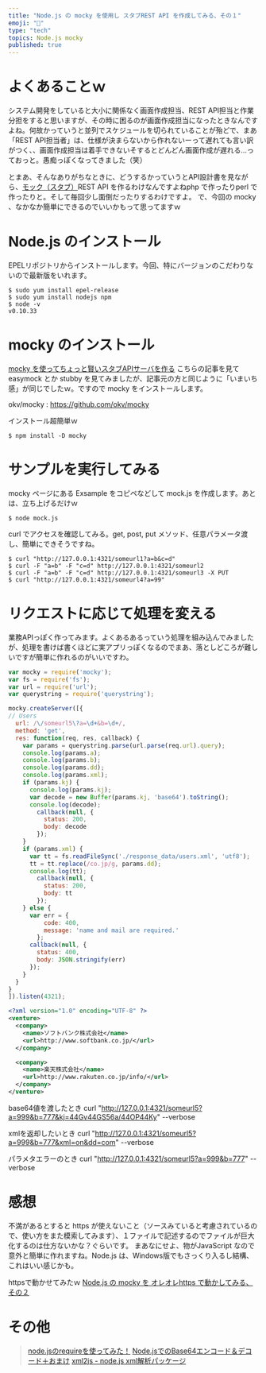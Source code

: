 ```yaml
---
title: "Node.js の mocky を使用し スタブREST API を作成してみる、その１"
emoji: "📝"
type: "tech"
topics: Node.js mocky
published: true
---
```


# よくあることｗ
システム開発をしていると大小に関係なく画面作成担当、REST API担当と作業分担をすると思いますが、その時に困るのが画面作成担当になったときなんですよね。何故かっていうと並列でスケジュールを切られていることが殆どで、まあ「REST API担当者」は、仕様が決まらないから作れないーって遅れても言い訳がつく、、画面作成担当は着手できないそするとどんどん画面作成が遅れる…っておっと。愚痴っぽくなってきました（笑）

とまあ、そんなありがちなときに、どうするかっていうとAPI設計書を見ながら、[モック（スタブ）](http://d.hatena.ne.jp/devbankh/201002)REST API を作るわけなんですよねphp で作ったりperl で作ったりと。そして毎回少し面倒だったりするわけですよ。
で、今回の mocky 、なかなか簡単にできるのでいいかもって思ってますｗ

# Node.js のインストール
EPELリポジトリからインストールします。今回、特にバージョンのこだわりないので最新版をいれます。

```
$ sudo yum install epel-release
$ sudo yum install nodejs npm
$ node -v
v0.10.33
```

# mocky のインストール
[mocky を使ってちょっと賢いスタブAPIサーバを作る](http://qiita.com/kz_takatsu/items/9736dac0f8d96c343fd6) こちらの記事を見て easymock とか stubby を見てみましたが、記事元の方と同じように「いまいち感」が同じでしたｗ。ですので mocky をインストールします。

okv/mocky : https://github.com/okv/mocky

インストール超簡単ｗ

```
$ npm install -D mocky
```

# サンプルを実行してみる
mocky ページにある Exsample をコピペなどして mock.js を作成します。あとは、立ち上げるだけｗ

```
$ node mock.js
```

curl でアクセスを確認してみる。get, post, put メソッド、任意パラメータ渡し、簡単にできそうですね。

```
$ curl "http://127.0.0.1:4321/someurl1?a=b&c=d"
$ curl -F "a=b" -F "c=d" http://127.0.0.1:4321/someurl2
$ curl -F "a=b" -F "c=d" http://127.0.0.1:4321/someurl3 -X PUT
$ curl "http://127.0.0.1:4321/someurl4?a=99"
```

# リクエストに応じて処理を変える
業務APIっぽく作ってみます。よくあるあるっていう処理を組み込んでみましたが、処理を書けば書くほどに実アプリっぽくなるのでまあ、落としどころが難しいですが簡単に作れるのがいいですわ。

```javascript:mocky_sample4.js
var mocky = require('mocky');
var fs = require('fs');
var url = require('url');
var querystring = require('querystring'); 

mocky.createServer([{
// Users
  url: /\/someurl5\?a=\d+&b=\d+/,
  method: 'get',
  res: function(req, res, callback) {
    var params = querystring.parse(url.parse(req.url).query);
    console.log(params.a);
    console.log(params.b);
    console.log(params.dd);
    console.log(params.xml);
    if (params.kj) {
      console.log(params.kj);
      var decode = new Buffer(params.kj, 'base64').toString();
      console.log(decode);
        callback(null, {
          status: 200,
          body: decode
        });
    }
    if (params.xml) {
      var tt = fs.readFileSync('./response_data/users.xml', 'utf8');
      tt = tt.replace(/co.jp/g, params.dd);
      console.log(tt);
        callback(null, {
          status: 200,
          body: tt
        });
    } else {
      var err = {
          code: 400,
          message: 'name and mail are required.'
        };
      callback(null, {
        status: 400,
        body: JSON.stringify(err)
      });
    }
  }
}
]).listen(4321);
```

```xml:response_data/users.xml
<?xml version="1.0" encoding="UTF-8" ?>
<venture>
  <company>
    <name>ソフトバンク株式会社</name>
    <url>http://www.softbank.co.jp/</url>
  </company>

  <company>
    <name>楽天株式会社</name>
    <url>http://www.rakuten.co.jp/info/</url>
  </company>
</venture>
```

base64値を渡したとき
curl "http://127.0.0.1:4321/someurl5?a=999&b=777&kj=44Gv44GS56a/44OP44Ky" --verbose

xmlを返却したいとき
curl "http://127.0.0.1:4321/someurl5?a=999&b=777&xml=on&dd=com" --verbose

パラメタエラーのとき
curl "http://127.0.0.1:4321/someurl5?a=999&b=777" --verbose

# 感想
不満があるとすると https が使えないこと（ソースみていると考慮されているので、使い方をまた模索してみます）、１ファイルで記述するのでファイルが巨大化するのは仕方ないかな？ぐらいです。
まあなにせよ、物がJavaScript なので意外と簡単に作れますね。Node.js は、Windows版でもさっくり入るし結構、これはいい感じかも。

httpsで動かせてみたｗ 
[Node.js の mocky を オレオレhttps で動かしてみる、その２](http://qiita.com/murachi1208/items/60d765d386aea431af3a)

# その他
> [node.jsのrequireを使ってみた！](http://akiyoshi220.blogspot.jp/2010/10/nodejsrequire.html)
> [Node.jsでのBase64エンコード＆デコード＋おまけ](http://shoboshobopg.hatenablog.com/entry/2015/02/09/190510)
> [xml2js - node.js xml解析パッケージ](http://nodejs.osser.jp/node/node-xml-js/)




